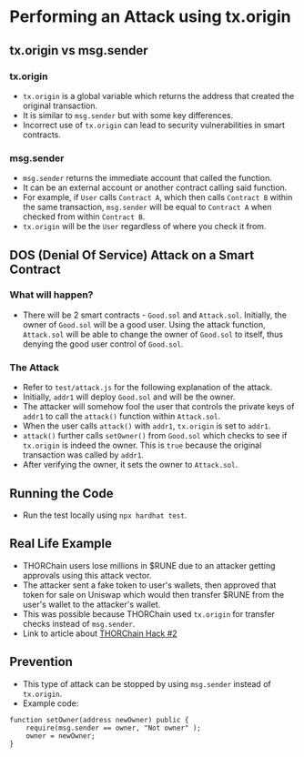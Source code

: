 # Performing an Attack using tx.origin

## tx.origin vs msg.sender
### tx.origin
* `tx.origin` is a global variable which returns the address that created the original transaction.
* It is similar to `msg.sender` but with some key differences.
* Incorrect use of `tx.origin` can lead to security vulnerabilities in smart contracts.

### msg.sender
* `msg.sender` returns the immediate account that called the function.
* It can be an external account or another contract calling said function.
* For example, if `User` calls `Contract A`, which then calls `Contract B` within the same transaction, `msg.sender` will be equal to `Contract A` when checked from within `Contract B`. 
* `tx.origin` will be the `User` regardless of where you check it from.

## DOS (Denial Of Service) Attack on a Smart Contract
### What will happen?
* There will be 2 smart contracts - `Good.sol` and `Attack.sol`.  Initially, the owner of `Good.sol` will be a good user.  Using the attack function, `Attack.sol` will be able to change the owner of `Good.sol` to itself, thus denying the good user control of `Good.sol`.

### The Attack
* Refer to `test/attack.js` for the following explanation of the attack.
* Initially, `addr1` will deploy `Good.sol` and will be the owner.
* The attacker will somehow fool the user that controls the private keys of `addr1` to call the `attack()` function within `Attack.sol`.
* When the user calls `attack()` with `addr1`, `tx.origin` is set to `addr1`.
* `attack()` further calls `setOwner()` from `Good.sol` which checks to see if `tx.origin` is indeed the owner. This is `true` because the original transaction was called by `addr1`.
* After verifying the owner, it sets the owner to `Attack.sol`.

## Running the Code
* Run the test locally using `npx hardhat test`.

## Real Life Example
* THORChain users lose millions in $RUNE due to an attacker getting approvals using this attack vector.
* The attacker sent a fake token to user's wallets, then approved that token for sale on Uniswap which would then transfer $RUNE from the user's wallet to the attacker's wallet.
* This was possible because THORChain used `tx.origin` for transfer checks instead of `msg.sender`.
* Link to article about [THORChain Hack #2](https://rekt.news/thorchain-rekt2/)

## Prevention
* This type of attack can be stopped by using `msg.sender` instead of `tx.origin`.
* Example code:
```
function setOwner(address newOwner) public {
    require(msg.sender == owner, "Not owner" );
    owner = newOwner;
}
```